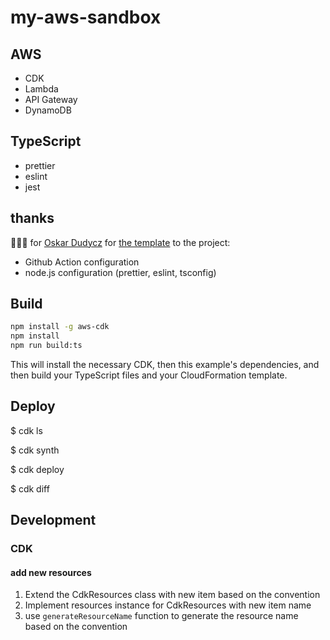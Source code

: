 # my-aws-sandbox

## AWS

-   CDK
-   Lambda
-   API Gateway
-   DynamoDB

## TypeScript

-   prettier
-   eslint
-   jest

## thanks

🍺🍺🍺 for [Oskar Dudycz](https://github.com/oskardudycz) for [the template](https://github.com/oskardudycz/EventSourcing.NodeJS) to the project:

-   Github Action configuration
-   node.js configuration (prettier, eslint, tsconfig)

## Build

```bash
npm install -g aws-cdk
npm install
npm run build:ts
```

This will install the necessary CDK, then this example's dependencies, and then build your TypeScript files and your CloudFormation template.

## Deploy

$ cdk ls
<list all stacks in this program>

$ cdk synth
<generates and outputs cloudformation template>

$ cdk deploy
<deploys stack to your account>

$ cdk diff
<shows diff against deployed stack>

## Development

### CDK

#### add new resources

1. Extend the CdkResources class with new item based on the convention
1. Implement resources instance for CdkResources with new item name
1. use `generateResourceName` function to generate the resource name based on the convention
